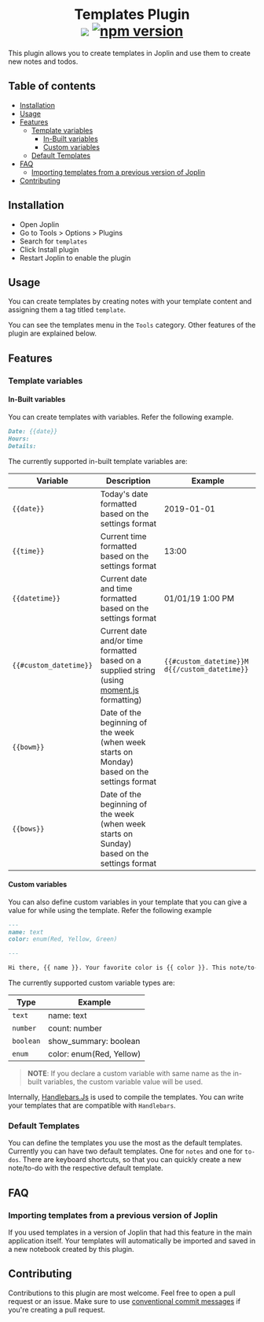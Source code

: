 <h1 align="center">
    Templates Plugin
    <br/>
    <center>
        <img src="https://github.com/joplin/plugin-templates/actions/workflows/ci.yml/badge.svg">
        <a href="https://npmjs.com/package/joplin-plugin-templates"><img src="https://badge.fury.io/js/joplin-plugin-templates.svg" alt="npm version"></a>
    </center>
</h1>

This plugin allows you to create templates in Joplin and use them to create new notes and todos.

## Table of contents

- [Installation](#installation)
- [Usage](#usage)
- [Features](#features)
  - [Template variables](#template-variables)
    - [In-Built variables](#in-built-variables)
    - [Custom variables](#custom-variables)
  - [Default Templates](#default-templates)
- [FAQ](#faq)
  - [Importing templates from a previous version of Joplin](#importing-templates-from-a-previous-version-of-joplin)
- [Contributing](#contributing)

## Installation
- Open Joplin
- Go to Tools > Options > Plugins
- Search for `templates`
- Click Install plugin
- Restart Joplin to enable the plugin

## Usage

You can create templates by creating notes with your template content and assigning them a tag titled `template`.

You can see the templates menu in the `Tools` category. Other features of the plugin are explained below.

## Features

### Template variables

#### In-Built variables
You can create templates with variables. Refer the following example.

```markdown
Date: {{date}}
Hours:
Details:
```

The currently supported in-built template variables are:

| Variable | Description | Example |
| --- | --- | --- |
| `{{date}}` | Today's date formatted based on the settings format | 2019-01-01 |
| `{{time}}` | Current time formatted based on the settings format | 13:00 |
| `{{datetime}}` | Current date and time formatted based on the settings format | 01/01/19 1:00 PM |
| `{{#custom_datetime}}` | Current date and/or time formatted based on a supplied string (using [moment.js](https://momentjs.com/) formatting) | `{{#custom_datetime}}M d{{/custom_datetime}}` |
| `{{bowm}}` | Date of the beginning of the week (when week starts on Monday) based on the settings format | |
| `{{bows}}` | Date of the beginning of the week (when week starts on Sunday) based on the settings format | |

#### Custom variables
You can also define custom variables in your template that you can give a value for while using the template. Refer the following example

```markdown
---
name: text
color: enum(Red, Yellow, Green)

---

Hi there, {{ name }}. Your favorite color is {{ color }}. This note/to-do was created on {{ datetime }}.
```

The currently supported custom variable types are:

| Type | Example |
| --- | --- |
| `text` | name: text |
| `number` | count: number |
| `boolean` | show_summary: boolean |
| `enum` | color: enum(Red, Yellow) |

> **NOTE**: If you declare a custom variable with same name as the in-built variables, the custom variable value will be used.

Internally, [Handlebars.Js](https://handlebarsjs.com/) is used to compile the templates. You can write your templates that are compatible with `Handlebars`.

### Default Templates
You can define the templates you use the most as the default templates. Currently you can have two default templates. One for `notes` and one for `to-dos`. There are keyboard shortcuts, so that you can quickly create a new note/to-do with the respective default template.

## FAQ
### Importing templates from a previous version of Joplin
If you used templates in a version of Joplin that had this feature in the main application itself. Your templates will automatically be imported and saved in a new notebook created by this plugin.

## Contributing
Contributions to this plugin are most welcome. Feel free to open a pull request or an issue. Make sure to use [conventional commit messages](https://github.com/pvdlg/conventional-commit-types) if you're creating a pull request.
